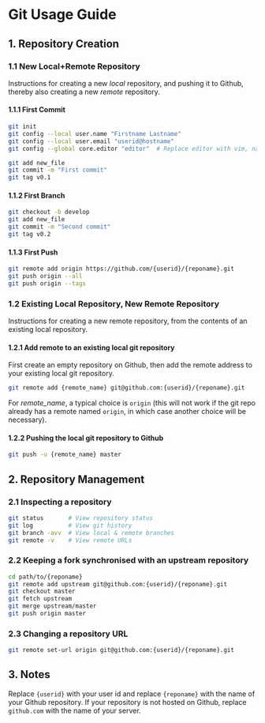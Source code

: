 # Git Usage Guide

## 1. Repository Creation

### 1.1 New Local+Remote Repository

Instructions for creating a new *local* repository,
and pushing it to Github, thereby also creating a
new *remote* repository.

#### 1.1.1 First Commit

```bash
git init
git config --local user.name "Firstname Lastname"
git config --local user.email "userid@hostname"
git config --global core.editor "editor"  # Replace editor with vim, nano, etc.

git add new_file
git commit -m "First commit"
git tag v0.1
```

#### 1.1.2 First Branch

```bash
git checkout -b develop
git add new_file
git commit -m "Second commit"
git tag v0.2
```

#### 1.1.3 First Push

```bash
git remote add origin https://github.com/{userid}/{reponame}.git
git push origin --all
git push origin --tags
```

### 1.2 Existing Local Repository, New Remote Repository

Instructions for creating a new remote repository,
from the contents of an existing local repository.

#### 1.2.1 Add remote to an existing local git repository

First create an empty repository on Github,
then add the remote address to your existing local git repository.

```bash
git remote add {remote_name} git@github.com:{userid}/{reponame}.git
```

For *remote_name*, a typical choice is `origin` (this will not work
if the git repo already has a remote named `origin`, in which case
another choice will be necessary).


#### 1.2.2 Pushing the local git repository to Github

```bash
git push -u {remote_name} master
```

## 2. Repository Management

### 2.1 Inspecting a repository

```bash
git status       # View repository status
git log          # View git history
git branch -avv  # View local & remote branches
git remote -v    # View remote URLs
```

### 2.2 Keeping a fork synchronised with an upstream repository

```bash
cd path/to/{reponame}
git remote add upstream git@github.com:{userid}/{reponame}.git
git checkout master
git fetch upstream
git merge upstream/master
git push origin master
```

### 2.3 Changing a repository URL

```bash
git remote set-url origin git@github.com:{userid}/{reponame}.git
```

## 3. Notes

Replace `{userid}` with your user id and replace `{reponame}`
with the name of your Github repository.  If your repository is not
hosted on Github, replace `github.com` with the name of your server.
